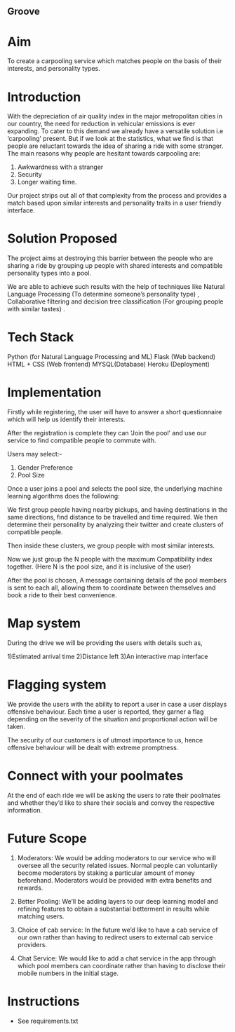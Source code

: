 ## Groove
# Aim
To create a carpooling service which matches people on the basis of their interests, and personality types. 
# Introduction
With the depreciation of air quality index in the major metropolitan cities in our country, the need for reduction in vehicular emissions is ever expanding. To cater to this demand we already have a versatile solution i.e ‘carpooling’ present. But if we look at the statistics, what we find is that people are reluctant towards the idea of sharing a ride with some stranger.
The main reasons why people are hesitant towards carpooling are:

1) Awkwardness with a stranger
2) Security
3) Longer waiting time.

Our project strips out all of that complexity from the process and provides a match based upon similar interests and personality traits in a user friendly interface.
# Solution Proposed
The project aims at destroying this barrier between the people who are sharing a ride by grouping up people with shared interests and compatible personality types into a pool.

We are able to achieve such results with the help of techniques like Natural Language Processing (To determine someone’s personality type) , Collaborative filtering and decision tree classification (For grouping people with similar tastes) .
# Tech Stack
Python (for Natural Language Processing and ML) 
Flask (Web backend)
HTML + CSS (Web frontend)
MYSQL(Database)
Heroku (Deployment)
# Implementation
Firstly while registering, the user will have to answer a short questionnaire  which will help us identify their interests.

After the registration is complete they can ‘Join the pool’ and use our service to find compatible people to commute with.

Users may select:-
1) Gender Preference
2) Pool Size






Once a user joins a pool and selects the pool size, the underlying machine learning algorithms does the following:

We first group people having nearby pickups, and having destinations in the same directions, find distance to be travelled and time required.
We then determine their personality by analyzing their twitter and create clusters of compatible people.

Then inside these clusters, we group people with most similar interests. 

Now we just group the N people with the maximum Compatibility index together. (Here N is the pool
size, and it is inclusive of the user)  

After the pool is chosen, A message containing details of the pool members is sent to each all, allowing them to coordinate between themselves and book a ride to their best convenience.

# Map system
During the drive we will be providing the users with details such as,

1)Estimated arrival time
2)Distance left
3)An interactive map interface
# Flagging system
We provide the users with the ability to report a user in case a user displays offensive behaviour. Each time a user is reported, they garner a flag depending on the severity of the situation and proportional action will be taken.

The security of our customers is of utmost importance to us, hence offensive behaviour will be dealt with extreme promptness. 
# Connect with your poolmates
At the end of each ride we will be asking the users to rate their poolmates and whether they’d like to share their socials and convey the respective information.
# Future Scope
1) Moderators:  We would be adding moderators to our service who will oversee all the security related issues. Normal people can voluntarily become moderators by staking a particular amount of money beforehand.
Moderators would be provided with extra benefits and rewards.

2) Better Pooling: We’ll be adding layers to our deep learning model and refining features to obtain a substantial betterment in results while matching users.

3) Choice of cab service: In the future we’d like to have a cab service of our own rather than having to redirect users to external cab service providers. 

4) Chat Service: We would like to add a chat service in the app through which pool members can coordinate rather than having to disclose their mobile numbers in the initial stage.


# Instructions

- See requirements.txt





